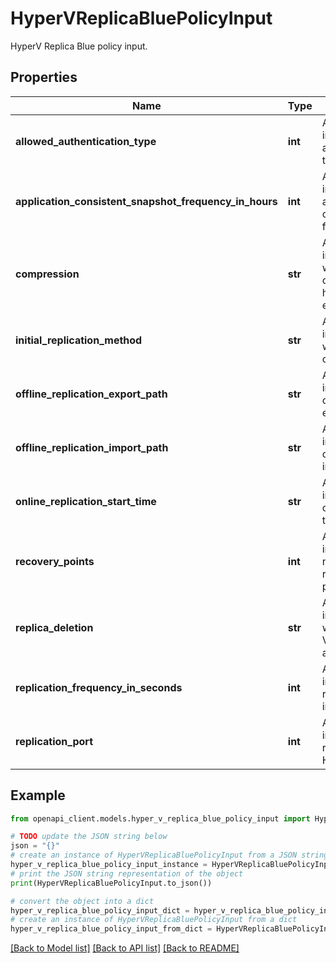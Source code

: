 # HyperVReplicaBluePolicyInput

HyperV Replica Blue policy input.

## Properties

Name | Type | Description | Notes
------------ | ------------- | ------------- | -------------
**allowed_authentication_type** | **int** | A value indicating the authentication type. | [optional] 
**application_consistent_snapshot_frequency_in_hours** | **int** | A value indicating the application consistent frequency. | [optional] 
**compression** | **str** | A value indicating whether compression has to be enabled. | [optional] 
**initial_replication_method** | **str** | A value indicating whether IR is online. | [optional] 
**offline_replication_export_path** | **str** | A value indicating the offline IR export path. | [optional] 
**offline_replication_import_path** | **str** | A value indicating the offline IR import path. | [optional] 
**online_replication_start_time** | **str** | A value indicating the online IR start time. | [optional] 
**recovery_points** | **int** | A value indicating the number of recovery points. | [optional] 
**replica_deletion** | **str** | A value indicating whether the VM has to be auto deleted. | [optional] 
**replication_frequency_in_seconds** | **int** | A value indicating the replication interval. | [optional] 
**replication_port** | **int** | A value indicating the recovery HTTPS port. | [optional] 

## Example

```python
from openapi_client.models.hyper_v_replica_blue_policy_input import HyperVReplicaBluePolicyInput

# TODO update the JSON string below
json = "{}"
# create an instance of HyperVReplicaBluePolicyInput from a JSON string
hyper_v_replica_blue_policy_input_instance = HyperVReplicaBluePolicyInput.from_json(json)
# print the JSON string representation of the object
print(HyperVReplicaBluePolicyInput.to_json())

# convert the object into a dict
hyper_v_replica_blue_policy_input_dict = hyper_v_replica_blue_policy_input_instance.to_dict()
# create an instance of HyperVReplicaBluePolicyInput from a dict
hyper_v_replica_blue_policy_input_from_dict = HyperVReplicaBluePolicyInput.from_dict(hyper_v_replica_blue_policy_input_dict)
```
[[Back to Model list]](../README.md#documentation-for-models) [[Back to API list]](../README.md#documentation-for-api-endpoints) [[Back to README]](../README.md)


